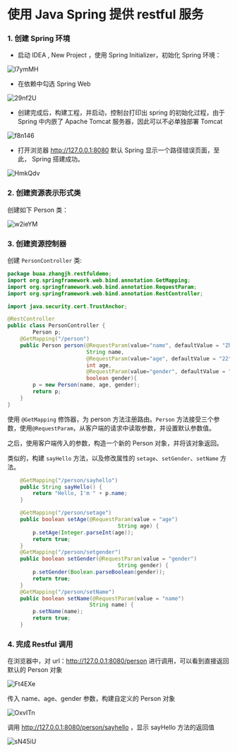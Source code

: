 # 使用 Java Spring 提供 restful 服务

### 1. 创建 Spring 环境

- 启动 IDEA , New Project ，使用 Spring Initializer，初始化 Spring 环境：

![l7ymMH](https://oss.sumblog.cn/uPic/l7ymMH.png)

- 在依赖中勾选 Spring Web

![29nf2U](https://oss.sumblog.cn/uPic/29nf2U.png)

- 创建完成后，构建工程，并启动，控制台打印出 spring 的初始化过程，由于 Spring 中内嵌了 Apache Tomcat 服务器，因此可以不必单独部署 Tomcat

![f8n146](https://oss.sumblog.cn/uPic/f8n146.png)

- 打开浏览器 http://127.0.0.1:8080 默认 Spring 显示一个路径错误页面，至此， Spring 搭建成功。

![HmkQdv](https://oss.sumblog.cn/uPic/HmkQdv.png)

### 2. 创建资源表示形式类

创建如下 Person 类：

![w2ieYM](https://oss.sumblog.cn/uPic/w2ieYM.png)

### 3. 创建资源控制器

创建 `PersonController` 类:

```java
package buaa.zhangjh.restfuldemo;
import org.springframework.web.bind.annotation.GetMapping;
import org.springframework.web.bind.annotation.RequestParam;
import org.springframework.web.bind.annotation.RestController;

import java.security.cert.TrustAnchor;

@RestController
public class PersonController {
 		Person p;
    @GetMapping("/person")
    public Person person(@RequestParam(value="name", defaultValue = "Zhangjh")
                         String name,
                         @RequestParam(value="age", defaultValue = "22")
                         int age,
                         @RequestParam(value="gender", defaultValue = "1")
                         boolean gender){
        p = new Person(name, age, gender);
        return p;
    }
}

```

使用 `@GetMapping` 修饰器，为 person 方法注册路由。`Person` 方法接受三个参数，使用`@RequestParam`，从客户端的请求中读取参数，并设置默认参数值。

之后，使用客户端传入的参数，构造一个新的 Person 对象，并将该对象返回。

类似的，构建 `sayHello` 方法，以及修改属性的 `setage`、`setGender`、`setName` 方法。

```java
    @GetMapping("/person/sayhello")
    public String sayHello() {
        return "Hello, I'm " + p.name;
    }

    @GetMapping("/person/setage")
    public boolean setAge(@RequestParam(value = "age")
                                   String age) {
        p.setAge(Integer.parseInt(age));
        return true;
    }
    @GetMapping("/person/setgender")
    public boolean setGender(@RequestParam(value = "gender")
                                   String gender) {
        p.setGender(Boolean.parseBoolean(gender));
        return true;
    }
    @GetMapping("/person/setName")
    public boolean setName(@RequestParam(value = "name")
                          String name) {
        p.setName(name);
        return true;
    }
```

### 4. 完成 Restful 调用

在浏览器中，对 url：http://127.0.0.1:8080/person 进行调用，可以看到直接返回默认的 Person 对象

![Ft4EXe](https://oss.sumblog.cn/uPic/Ft4EXe.png)

传入 name、age、gender 参数，构建自定义的 Person 对象

![OxvITn](https://oss.sumblog.cn/uPic/OxvITn.png)

调用 http://127.0.0.1:8080/person/sayhello ，显示 sayHello 方法的返回值

![sN45iU](https://oss.sumblog.cn/uPic/sN45iU.png)